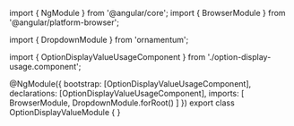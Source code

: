 import { NgModule } from '@angular/core';
import { BrowserModule } from '@angular/platform-browser';
  
import { DropdownModule } from 'ornamentum';
  
import { OptionDisplayValueUsageComponent } from './option-display-usage.component';

@NgModule({
 bootstrap: [OptionDisplayValueUsageComponent],
 declarations: [OptionDisplayValueUsageComponent],
 imports: [
    BrowserModule, 
    DropdownModule.forRoot()
  ]
})
export class OptionDisplayValueModule {
}

